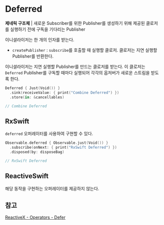 # Deferred

**제네릭 구조체** | 새로운 Subscriber를 위한 Publisher를 생성하기 위해 제공된 클로저를 실행하기 전에 구독을 기다리는 Publisher

이니셜라이저는 한 개의 인자를 받는다.

- `createPublisher` : `subscribe`를 호출할 때 실행할 클로저. 클로저는 지연 실행할 Publisher를 반환한다.

이니셜라이저는 지연 실행할 Publisher를 만드는 클로저를 받는다. 이 클로저는 `Deferred` Publisher를 구독할 때마다 실행되어 각각의 옵저버가 새로운 스트림을 받도록 한다.

```swift
Deferred { Just(Void()) }
  .sink(receiveValue: { print("Combine Deferred") })
  .store(in: &cancellables)

// Combine Deferred
```

## RxSwift

`deferred` 오퍼레이터를 사용하여 구현할 수 있다.

```swift
Observable.deferred { Observable.just(Void()) }
  .subscribe(onNext: { print("RxSwift Deferred") })
  .disposed(by: disposeBag)

// RxSwift Deferred
```

## ReactiveSwift

해당 동작을 구현하는 오퍼레이터를 제공하지 않는다.

## 참고

[ReactiveX - Operators - Defer](http://reactivex.io/documentation/operators/defer.html)
